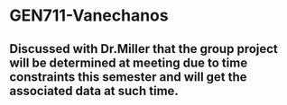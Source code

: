 # GEN711-Vanechanos

##  Discussed with Dr.Miller that the group project will be determined at meeting due to time constraints this semester and will get the associated data at such time.
